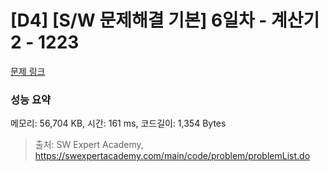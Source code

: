 # [D4] [S/W 문제해결 기본] 6일차 - 계산기2 - 1223 

[문제 링크](https://swexpertacademy.com/main/code/problem/problemDetail.do?contestProbId=AV14nnAaAFACFAYD) 

### 성능 요약

메모리: 56,704 KB, 시간: 161 ms, 코드길이: 1,354 Bytes



> 출처: SW Expert Academy, https://swexpertacademy.com/main/code/problem/problemList.do